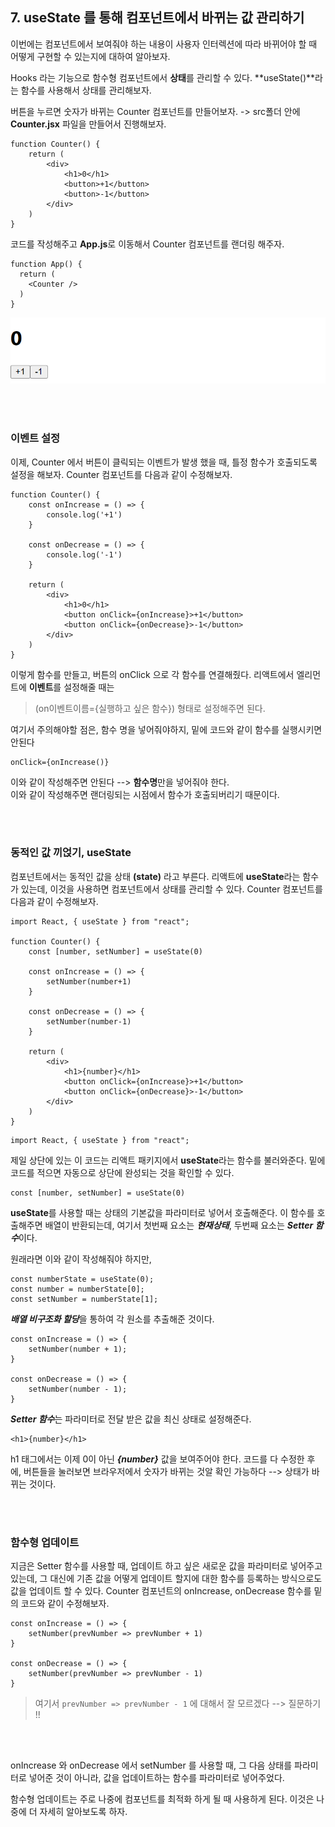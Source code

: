 
## 7. useState 를 통해 컴포넌트에서 바뀌는 값 관리하기

이번에는 컴포넌트에서 보여줘야 하는 내용이 사용자 인터렉션에 따라 바뀌어야 할 때 어떻게 구현할 수 있는지에 대하여 알아보자.

Hooks 라는 기능으로 함수형 컴포넌트에서 **상태**를 관리할 수 있다.
**useState()**라는 함수를 사용해서 상태를 관리해보자.

버튼을 누르면 숫자가 바뀌는 Counter 컴포넌트를 만들어보자. -> src폴더 안에 **Counter.jsx** 파일을 만들어서 진행해보자.
```
function Counter() {
    return (
        <div>
            <h1>0</h1>
            <button>+1</button>
            <button>-1</button>
        </div>
    )
}
```
코드를 작성해주고 **App.js**로 이동해서 Counter 컴포넌트를 랜더링 해주자.
```
function App() {
  return (
    <Counter />
  )
}
```
![alt text](image-3.png)

<br/>
<br/>

### 이벤트 설정
이제, Counter 에서 버튼이 클릭되는 이벤트가 발생 했을 때, 틀정 함수가 호출되도록 설정을 해보자.
Counter 컴포넌트를 다음과 같이 수정해보자.
```
function Counter() {
    const onIncrease = () => {
        console.log('+1')
    }

    const onDecrease = () => {
        console.log('-1')
    }

    return (
        <div>
            <h1>0</h1>
            <button onClick={onIncrease}>+1</button>
            <button onClick={onDecrease}>-1</button>
        </div>
    )
}
```
이렇게 함수를 만들고, 버튼의 onClick 으로 각 함수를 연결해줬다. 리액트에서 엘리먼트에 **이벤트**를 설정해줄 때는

>(on이벤트이름={실행하고 싶은 함수}) 형태로 설정해주면 된다.

여기서 주의해야할 점은, 함수 명을 넣어줘야하지, 밑에 코드와 같이 함수를 실행시키면 안된다
```
onClick={onIncrease()}
```
이와 같이 작성해주면 안된다  -->  **함수명**만을 넣어줘야 한다. <br/>
이와 같이 작성해주면 랜더링되는 시점에서 함수가 호출되버리기 때문이다.

<br/>
<br/>

### 동적인 값 끼얹기, useState
컴포넌트에서는 동적인 값을 상태 **(state)** 라고 부른다. 리액트에 **useState**라는 함수가 있는데, 이것을 사용하면 컴포넌트에서 상태를 관리할 수 있다.
Counter 컴포넌트를 다음과 같이 수정해보자.
```
import React, { useState } from "react";

function Counter() {
    const [number, setNumber] = useState(0)

    const onIncrease = () => {
        setNumber(number+1)
    }

    const onDecrease = () => {
        setNumber(number-1)
    }

    return (
        <div>
            <h1>{number}</h1>
            <button onClick={onIncrease}>+1</button>
            <button onClick={onDecrease}>-1</button>
        </div>
    )
}
```
```
import React, { useState } from "react";
```
제일 상단에 있는 이 코드는 리액트 패키지에서 **useState**라는 함수를 불러와준다. 밑에 코드를 적으면 자동으로 상단에 완성되는 것을 확인할 수 있다.
```
const [number, setNumber] = useState(0)
```
**useState**를 사용할 때는 상태의 기본값을 파라미터로 넣어서 호출해준다. 이 함수를 호출해주면 배열이 반환되는데,
여기서 첫번째 요소는 ***현재상태***, 두번째 요소는 ***Setter 함수***이다.

원래라면 이와 같이 작성해줘야 하지만,
```
const numberState = useState(0);
const number = numberState[0];
const setNumber = numberState[1];
```
***배열 비구조화 할당***을 통하여 각 원소를 추출해준 것이다.
```
const onIncrease = () => {
    setNumber(number + 1);
}

const onDecrease = () => {
    setNumber(number - 1);
}
```
***Setter 함수***는 파라미터로 전달 받은 값을 최신 상태로 설정해준다.
```
<h1>{number}</h1>
```
h1 태그에서는 이제 0이 아닌 ***{number}*** 값을 보여주어야 한다.
코드를 다 수정한 후에, 버튼들을 눌러보면 브라우저에서 숫자가 바뀌는 것알 확인 가능하다 --> 상태가 바뀌는 것이다.

<br/>
<br/>

### 함수형 업데이트
지금은 Setter 함수를 사용할 때, 업데이트 하고 싶은 새로운 값을 파라미터로 넣어주고 있는데,
그 대신에 기존 값을 어떻게 업데이트 할지에 대한 함수를 등록하는 방식으로도 값을 업데이트 할 수 있다.
Counter 컴포넌트의 onIncrease, onDecrease 함수를 밑의 코드와 같이 수정해보자.
```
const onIncrease = () => {
    setNumber(prevNumber => prevNumber + 1)
}

const onDecrease = () => {
    setNumber(prevNumber => prevNumber - 1)
}
```
> 여기서 `prevNumber => prevNumber - 1` 에 대해서 잘 모르겠다  -->  질문하기 !!

<br/>
<br/>

onIncrease 와 onDecrease 에서 setNumber 를 사용할 때, 그 다음 상태를 파라미터로 넣어준 것이 아니라,
값을 업데이트하는 함수를 파라미터로 넣어주었다.

함수형 업데이트는 주로 나중에 컴포넌트를 최적화 하게 될 때 사용하게 된다. 이것은 나중에 더 자세히 알아보도록 하자.
